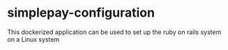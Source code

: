 # simplepay-configuration
This dockerized application can be used to set up the ruby on rails  system on a Linux system
